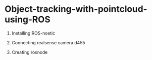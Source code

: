 # Object-tracking-with-pointcloud-using-ROS


1. Installing ROS-noetic



2. Connecting realsense camera d455



3. Creating rosnode
